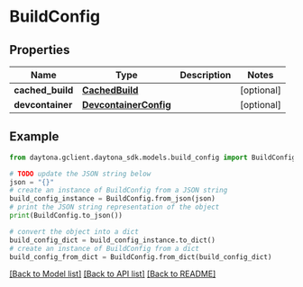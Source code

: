 # BuildConfig


## Properties

Name | Type | Description | Notes
------------ | ------------- | ------------- | -------------
**cached_build** | [**CachedBuild**](CachedBuild.md) |  | [optional] 
**devcontainer** | [**DevcontainerConfig**](DevcontainerConfig.md) |  | [optional] 

## Example

```python
from daytona.gclient.daytona_sdk.models.build_config import BuildConfig

# TODO update the JSON string below
json = "{}"
# create an instance of BuildConfig from a JSON string
build_config_instance = BuildConfig.from_json(json)
# print the JSON string representation of the object
print(BuildConfig.to_json())

# convert the object into a dict
build_config_dict = build_config_instance.to_dict()
# create an instance of BuildConfig from a dict
build_config_from_dict = BuildConfig.from_dict(build_config_dict)
```
[[Back to Model list]](../README.md#documentation-for-models) [[Back to API list]](../README.md#documentation-for-api-endpoints) [[Back to README]](../README.md)



